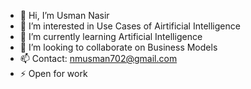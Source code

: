 - 👋 Hi, I’m Usman Nasir
- 👀 I’m interested in Use Cases of Airtificial Intelligence
- 🌱 I’m currently learning Artificial Intelligence
- 💞️ I’m looking to collaborate on Business Models
- 📫 Contact: nmusman702@gmail.com
- ⚡ Open for work 

<!---
musman291/musman291 is a ✨ special ✨ repository because its `README.md` (this file) appears on your GitHub profile.
You can click the Preview link to take a look at your changes.
--->
